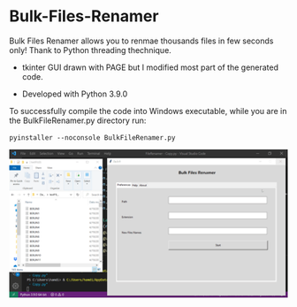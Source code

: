 # Bulk-Files-Renamer

Bulk Files Renamer allows you to renmae thousands files in few seconds only! Thank to Python threading thechnique.


- tkinter GUI drawn with PAGE but I modified most part of the generated code.

- Developed with Python 3.9.0


To successfully compile the code into Windows executable, while you are in the BulkFileRenamer.py directory run:

```
pyinstaller --noconsole BulkFileRenamer.py
```

![BulkFilesRenamer.gif](https://github.com/IT-Support-L2/Bulk-Files-Renamer/blob/main/BulkFilesRenamer.gif)


